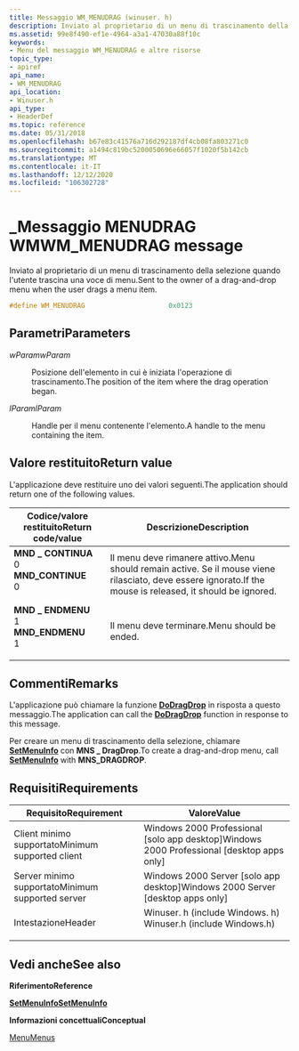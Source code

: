 ```yaml
---
title: Messaggio WM_MENUDRAG (winuser. h)
description: Inviato al proprietario di un menu di trascinamento della selezione quando l'utente trascina una voce di menu.
ms.assetid: 99e8f490-ef1e-4964-a3a1-47030a88f10c
keywords:
- Menu del messaggio WM_MENUDRAG e altre risorse
topic_type:
- apiref
api_name:
- WM_MENUDRAG
api_location:
- Winuser.h
api_type:
- HeaderDef
ms.topic: reference
ms.date: 05/31/2018
ms.openlocfilehash: b67e83c41576a716d292187df4cb08fa803271c0
ms.sourcegitcommit: a1494c819bc5200050696e66057f1020f5b142cb
ms.translationtype: MT
ms.contentlocale: it-IT
ms.lasthandoff: 12/12/2020
ms.locfileid: "106302728"
---
```

# <a name="wm_menudrag-message"></a><span data-ttu-id="d1695-104">\_Messaggio MENUDRAG WM</span><span class="sxs-lookup"><span data-stu-id="d1695-104">WM\_MENUDRAG message</span></span>

<span data-ttu-id="d1695-105">Inviato al proprietario di un menu di trascinamento della selezione quando l'utente trascina una voce di menu.</span><span class="sxs-lookup"><span data-stu-id="d1695-105">Sent to the owner of a drag-and-drop menu when the user drags a menu item.</span></span>


```C++
#define WM_MENUDRAG                     0x0123
```



## <a name="parameters"></a><span data-ttu-id="d1695-106">Parametri</span><span class="sxs-lookup"><span data-stu-id="d1695-106">Parameters</span></span>

<dl> <dt>

<span data-ttu-id="d1695-107">*wParam*</span><span class="sxs-lookup"><span data-stu-id="d1695-107">*wParam*</span></span> 
</dt> <dd>

<span data-ttu-id="d1695-108">Posizione dell'elemento in cui è iniziata l'operazione di trascinamento.</span><span class="sxs-lookup"><span data-stu-id="d1695-108">The position of the item where the drag operation began.</span></span>

</dd> <dt>

<span data-ttu-id="d1695-109">*lParam*</span><span class="sxs-lookup"><span data-stu-id="d1695-109">*lParam*</span></span> 
</dt> <dd>

<span data-ttu-id="d1695-110">Handle per il menu contenente l'elemento.</span><span class="sxs-lookup"><span data-stu-id="d1695-110">A handle to the menu containing the item.</span></span>

</dd> </dl>

## <a name="return-value"></a><span data-ttu-id="d1695-111">Valore restituito</span><span class="sxs-lookup"><span data-stu-id="d1695-111">Return value</span></span>

<span data-ttu-id="d1695-112">L'applicazione deve restituire uno dei valori seguenti.</span><span class="sxs-lookup"><span data-stu-id="d1695-112">The application should return one of the following values.</span></span>



| <span data-ttu-id="d1695-113">Codice/valore restituito</span><span class="sxs-lookup"><span data-stu-id="d1695-113">Return code/value</span></span>                                                                                                                                   | <span data-ttu-id="d1695-114">Descrizione</span><span class="sxs-lookup"><span data-stu-id="d1695-114">Description</span></span>                                                                           |
|-----------------------------------------------------------------------------------------------------------------------------------------------------|---------------------------------------------------------------------------------------|
| <dl> <span data-ttu-id="d1695-115"><dt>**MND \_ CONTINUA**</dt> <dt>0</dt></span><span class="sxs-lookup"><span data-stu-id="d1695-115"><dt>**MND\_CONTINUE**</dt> <dt>0</dt></span></span> </dl> | <span data-ttu-id="d1695-116">Il menu deve rimanere attivo.</span><span class="sxs-lookup"><span data-stu-id="d1695-116">Menu should remain active.</span></span> <span data-ttu-id="d1695-117">Se il mouse viene rilasciato, deve essere ignorato.</span><span class="sxs-lookup"><span data-stu-id="d1695-117">If the mouse is released, it should be ignored.</span></span><br/> |
| <dl> <span data-ttu-id="d1695-118"><dt>**MND \_ ENDMENU**</dt> <dt>1</dt></span><span class="sxs-lookup"><span data-stu-id="d1695-118"><dt>**MND\_ENDMENU**</dt> <dt>1</dt></span></span> </dl>  | <span data-ttu-id="d1695-119">Il menu deve terminare.</span><span class="sxs-lookup"><span data-stu-id="d1695-119">Menu should be ended.</span></span><br/>                                                      |



 

## <a name="remarks"></a><span data-ttu-id="d1695-120">Commenti</span><span class="sxs-lookup"><span data-stu-id="d1695-120">Remarks</span></span>

<span data-ttu-id="d1695-121">L'applicazione può chiamare la funzione [**DoDragDrop**](/windows/win32/api/ole2/nf-ole2-dodragdrop) in risposta a questo messaggio.</span><span class="sxs-lookup"><span data-stu-id="d1695-121">The application can call the [**DoDragDrop**](/windows/win32/api/ole2/nf-ole2-dodragdrop) function in response to this message.</span></span>

<span data-ttu-id="d1695-122">Per creare un menu di trascinamento della selezione, chiamare [**SetMenuInfo**](/windows/desktop/api/Winuser/nf-winuser-setmenuinfo) con **MNS \_ DragDrop**.</span><span class="sxs-lookup"><span data-stu-id="d1695-122">To create a drag-and-drop menu, call [**SetMenuInfo**](/windows/desktop/api/Winuser/nf-winuser-setmenuinfo) with **MNS\_DRAGDROP**.</span></span>

## <a name="requirements"></a><span data-ttu-id="d1695-123">Requisiti</span><span class="sxs-lookup"><span data-stu-id="d1695-123">Requirements</span></span>



| <span data-ttu-id="d1695-124">Requisito</span><span class="sxs-lookup"><span data-stu-id="d1695-124">Requirement</span></span> | <span data-ttu-id="d1695-125">Valore</span><span class="sxs-lookup"><span data-stu-id="d1695-125">Value</span></span> |
|-------------------------------------|----------------------------------------------------------------------------------------------------------|
| <span data-ttu-id="d1695-126">Client minimo supportato</span><span class="sxs-lookup"><span data-stu-id="d1695-126">Minimum supported client</span></span><br/> | <span data-ttu-id="d1695-127">Windows 2000 Professional \[solo app desktop\]</span><span class="sxs-lookup"><span data-stu-id="d1695-127">Windows 2000 Professional \[desktop apps only\]</span></span><br/>                                               |
| <span data-ttu-id="d1695-128">Server minimo supportato</span><span class="sxs-lookup"><span data-stu-id="d1695-128">Minimum supported server</span></span><br/> | <span data-ttu-id="d1695-129">Windows 2000 Server \[solo app desktop\]</span><span class="sxs-lookup"><span data-stu-id="d1695-129">Windows 2000 Server \[desktop apps only\]</span></span><br/>                                                     |
| <span data-ttu-id="d1695-130">Intestazione</span><span class="sxs-lookup"><span data-stu-id="d1695-130">Header</span></span><br/>                   | <dl> <span data-ttu-id="d1695-131"><dt>Winuser. h (include Windows. h)</dt></span><span class="sxs-lookup"><span data-stu-id="d1695-131"><dt>Winuser.h (include Windows.h)</dt></span></span> </dl> |



## <a name="see-also"></a><span data-ttu-id="d1695-132">Vedi anche</span><span class="sxs-lookup"><span data-stu-id="d1695-132">See also</span></span>

<dl> <dt>

<span data-ttu-id="d1695-133">**Riferimento**</span><span class="sxs-lookup"><span data-stu-id="d1695-133">**Reference**</span></span>
</dt> <dt>

[<span data-ttu-id="d1695-134">**SetMenuInfo**</span><span class="sxs-lookup"><span data-stu-id="d1695-134">**SetMenuInfo**</span></span>](/windows/desktop/api/Winuser/nf-winuser-setmenuinfo)
</dt> <dt>

<span data-ttu-id="d1695-135">**Informazioni concettuali**</span><span class="sxs-lookup"><span data-stu-id="d1695-135">**Conceptual**</span></span>
</dt> <dt>

[<span data-ttu-id="d1695-136">Menu</span><span class="sxs-lookup"><span data-stu-id="d1695-136">Menus</span></span>](menus.md)
</dt> </dl>

 


